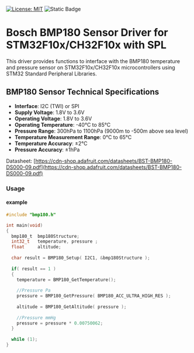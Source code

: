 [![License: MIT](https://img.shields.io/badge/License-MIT-yellow.svg)](https://opensource.org/licenses/MIT) ![Static Badge](https://img.shields.io/badge/1.0.0-brightgreen?label=version)

# Bosch BMP180 Sensor Driver for STM32F10x/CH32F10x with SPL
This driver provides functions to interface with the BMP180 temperature and pressure sensor on STM32F10x/CH32F10x microcontrollers using STM32 Standard Peripheral Libraries.

## BMP180 Sensor Technical Specifications

- **Interface**: I2C (TWI) or SPI
- **Supply Voltage**: 1.8V to 3.6V
- **Operating Voltage**: 1.8V to 3.6V
- **Operating Temperature**: -40°C to 85°C
- **Pressure Range**: 300hPa to 1100hPa (9000m to -500m above sea level)
- **Temperature Measurement Range**: 0°C to 65°C
- **Temperature Accuracy**: ±2°C
- **Pressure Accuracy**: ±1hPa

Datasheet: [https://cdn-shop.adafruit.com/datasheets/BST-BMP180-DS000-09.pdf](https://cdn-shop.adafruit.com/datasheets/BST-BMP180-DS000-09.pdf)

### Usage
#### example
```C
#include "bmp180.h"

int main(void)
{
  bmp180_t  bmp180Structure;
  int32_t   temperature, pressure ;
  float     altitude;
  
  char result = BMP180_Setup( I2C1, &bmp180Structure );
  
  if( result == 1 )
  {
    temperature = BMP180_GetTemperature();
  
    //Pressure Pa
    pressure = BMP180_GetPressure( BMP180_ACC_ULTRA_HIGH_RES );
  
    altitude = BMP180_GetAltitude( pressure );
  
    //Pressure mmHg
    pressure = pressure * 0.00750062;
  }
  
  while (1);
}
```
